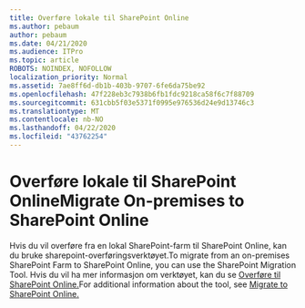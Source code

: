 ```yaml
---
title: Overføre lokale til SharePoint Online
ms.author: pebaum
author: pebaum
ms.date: 04/21/2020
ms.audience: ITPro
ms.topic: article
ROBOTS: NOINDEX, NOFOLLOW
localization_priority: Normal
ms.assetid: 7ae8ff6d-db1b-403b-9707-6fe6da75be92
ms.openlocfilehash: 47f228eb3c7938b6fb1fdc9218ca58f6c7f88709
ms.sourcegitcommit: 631cbb5f03e5371f0995e976536d24e9d13746c3
ms.translationtype: MT
ms.contentlocale: nb-NO
ms.lasthandoff: 04/22/2020
ms.locfileid: "43762254"
---
```

# <a name="migrate-on-premises-to-sharepoint-online"></a><span data-ttu-id="67ddc-102">Overføre lokale til SharePoint Online</span><span class="sxs-lookup"><span data-stu-id="67ddc-102">Migrate On-premises to SharePoint Online</span></span>

<span data-ttu-id="67ddc-103">Hvis du vil overføre fra en lokal SharePoint-farm til SharePoint Online, kan du bruke sharepoint-overføringsverktøyet.</span><span class="sxs-lookup"><span data-stu-id="67ddc-103">To migrate from an on-premises SharePoint Farm to SharePoint Online, you can use the SharePoint Migration Tool.</span></span> <span data-ttu-id="67ddc-104">Hvis du vil ha mer informasjon om verktøyet, kan du se [Overføre til SharePoint Online.](https://go.microsoft.com/fwlink/?linkid=2019574)</span><span class="sxs-lookup"><span data-stu-id="67ddc-104">For additional information about the tool, see [Migrate to SharePoint Online.](https://go.microsoft.com/fwlink/?linkid=2019574)</span></span>
  

